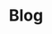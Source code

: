 ---
title: Blog
description: Simpler blog features productivity, tips, inspiration and strategies for massive profits. Find out how to set up a successful blog or how to make yours even better!
image: 'https://via.placeholder.com/1920x1080'
---